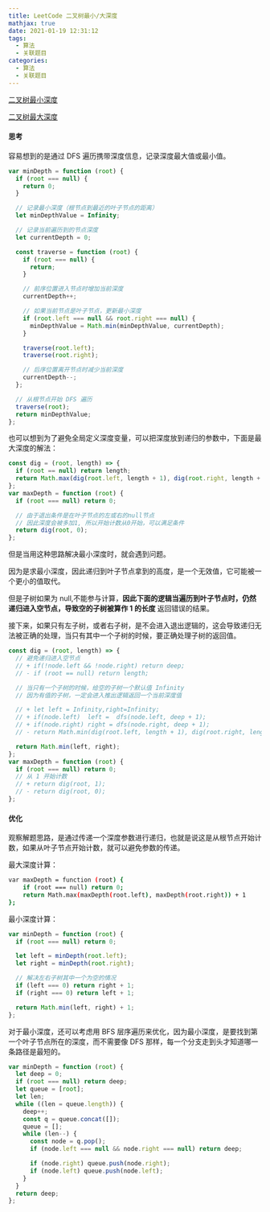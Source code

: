 ```yaml
---
title: LeetCode 二叉树最小/大深度
mathjax: true
date: 2021-01-19 12:31:12
tags:
  - 算法
  - 关联题目
categories:
  - 算法
  - 关联题目
---
```


[二叉树最小深度](https://leetcode.cn/problems/minimum-depth-of-binary-tree/description/)

[二叉树最大深度](https://leetcode.cn/problems/maximum-depth-of-binary-tree/)

#### 思考

容易想到的是通过 DFS 遍历携带深度信息，记录深度最大值或最小值。

```javascript
var minDepth = function (root) {
  if (root === null) {
    return 0;
  }

  // 记录最小深度（根节点到最近的叶子节点的距离）
  let minDepthValue = Infinity;

  // 记录当前遍历到的节点深度
  let currentDepth = 0;

  const traverse = function (root) {
    if (root === null) {
      return;
    }

    // 前序位置进入节点时增加当前深度
    currentDepth++;

    // 如果当前节点是叶子节点，更新最小深度
    if (root.left === null && root.right === null) {
      minDepthValue = Math.min(minDepthValue, currentDepth);
    }

    traverse(root.left);
    traverse(root.right);

    // 后序位置离开节点时减少当前深度
    currentDepth--;
  };

  // 从根节点开始 DFS 遍历
  traverse(root);
  return minDepthValue;
};
```

也可以想到为了避免全局定义深度变量，可以把深度放到递归的参数中，下面是最大深度的解法：

```js
const dig = (root, length) => {
  if (root == null) return length;
  return Math.max(dig(root.left, length + 1), dig(root.right, length + 1));
};
var maxDepth = function (root) {
  if (root === null) return 0;

  // 由于退出条件是在叶子节点的左或右的null节点
  // 因此深度会被多加1, 所以开始计数从0开始，可以满足条件
  return dig(root, 0);
};
```

但是当用这种思路解决最小深度时，就会遇到问题。

因为是求最小深度，因此递归到叶子节点拿到的高度，是一个无效值，它可能被一个更小的值取代。

但是子树如果为 null,不能参与计算，**因此下面的逻辑当遍历到叶子节点时，仍然递归进入空节点，导致空的子树被算作 1 的长度** 返回错误的结果。

接下来，如果只有左子树，或者右子树，是不会进入退出逻辑的，这会导致递归无法被正确的处理，当只有其中一个子树的时候，要正确处理子树的返回值。

```js
const dig = (root, length) => {
  // 避免递归进入空节点
  // + if(!node.left && !node.right) return deep;
  // - if (root == null) return length;

  // 当只有一个子树的时候，给空的子树一个默认值 Infinity
  // 因为有值的子树，一定会进入推出逻辑返回一个当前深度值

  // + let left = Infinity,right=Infinity;
  // + if(node.left)  left =  dfs(node.left, deep + 1);
  // + if(node.right) right = dfs(node.right, deep + 1);
  // - return Math.min(dig(root.left, length + 1), dig(root.right, length + 1));

  return Math.min(left, right);
};
var maxDepth = function (root) {
  if (root === null) return 0;
  // 从 1 开始计数
  // + return dig(root, 1);
  // - return dig(root, 0);
};
```

#### 优化

观察解题思路，是通过传递一个深度参数进行递归，也就是说这是从根节点开始计数，如果从叶子节点开始计数，就可以避免参数的传递。

最大深度计算：

```bash
var maxDepth = function (root) {
    if (root === null) return 0;
    return Math.max(maxDepth(root.left), maxDepth(root.right)) + 1
};
```

最小深度计算：

```js
var minDepth = function (root) {
  if (root === null) return 0;

  let left = minDepth(root.left);
  let right = minDepth(root.right);

  // 解决左右子树其中一个为空的情况
  if (left === 0) return right + 1;
  if (right === 0) return left + 1;

  return Math.min(left, right) + 1;
};
```

对于最小深度，还可以考虑用 BFS 层序遍历来优化，因为最小深度，是要找到第一个叶子节点所在的深度，而不需要像 DFS 那样，每一个分支走到头才知道哪一条路径是最短的。

```js
var minDepth = function (root) {
  let deep = 0;
  if (root === null) return deep;
  let queue = [root];
  let len;
  while ((len = queue.length)) {
    deep++;
    const q = queue.concat([]);
    queue = [];
    while (len--) {
      const node = q.pop();
      if (node.left === null && node.right === null) return deep;

      if (node.right) queue.push(node.right);
      if (node.left) queue.push(node.left);
    }
  }
  return deep;
};
```
